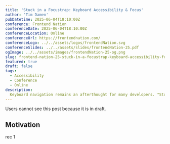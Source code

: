 ```yaml
---
title: 'Stuck in a Focustrap: Keyboard Accessibility & Focus'
author: 'Tim Damen'
pubDatetime: 2025-06-04T18:10:00Z
conference: Frontend Nation
conferenceDate: 2025-06-04T18:10:00Z
conferenceLocation: Online
conferenceUrl: https://frontendnation.com/
conferenceLogo: ../../assets/logos/frontendNation.svg
conferenceSlides: ../../assets/slides/frontendNation-25.pdf
ogImage: ../../assets/images/frontendNation-25-og.png
slug: frontend-nation-25-stuck-in-a-focustrap-keyboard-accessibility-focus
featured: true
draft: false
tags:
  - Accessibility
  - Conference
  - Online
description:
  Keyboard navigation remains an afterthought for many developers. "Stuck in a Focustrap" explores this essential but frequently neglected side of web accessibility, offering practical techniques and thoughtful approaches to creating inclusive digital experiences.
---
```


Users cannot see this post because it is in draft.

## Motivation

rec 1
